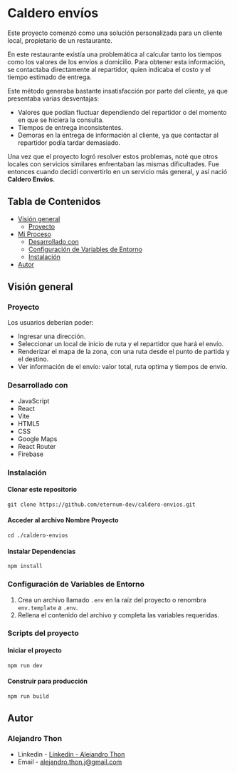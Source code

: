 # Caldero envíos

Este proyecto comenzó como una solución personalizada para un cliente local, propietario de un restaurante.

En este restaurante existía una problemática al calcular tanto los tiempos como los valores de los envíos a domicilio. Para obtener esta información, se contactaba directamente al repartidor, quien indicaba el costo y el tiempo estimado de entrega.

Este método generaba bastante insatisfacción por parte del cliente, ya que presentaba varias desventajas:
- Valores que podían fluctuar dependiendo del repartidor o del momento en que se hiciera la consulta.
- Tiempos de entrega inconsistentes.
- Demoras en la entrega de información al cliente, ya que contactar al repartidor podía tardar demasiado.

Una vez que el proyecto logró resolver estos problemas, noté que otros locales con servicios similares enfrentaban las mismas dificultades. Fue entonces cuando decidí convertirlo en un servicio más general, y así nació **Caldero Envíos**.

## Tabla de Contenidos
- [Visión general](#visión-general)
  - [Proyecto](#proyecto)
- [Mi Proceso](#mi-proceso)
  - [Desarrollado con](#desarrollado-con)
  - [Configuración de Variables de Entorno](#configuración-de-variables-de-entorno)
  - [Instalación](#instalación)
- [Autor](#autor)

## Visión general

### Proyecto

Los usuarios deberían poder:
- Ingresar una dirección.
- Seleccionar un local de inicio de ruta y el repartidor que hará el envío.
- Renderizar el mapa de la zona, con una ruta desde el punto de partida y el destino.
- Ver información de el envío: valor total, ruta optima y tiempos de envío.


### Desarrollado con

- JavaScript
- React
- Vite
- HTML5
- CSS
- Google Maps
- React Router
- Firebase


### Instalación

#### Clonar este repositorio
`git clone https://github.com/eternum-dev/caldero-envios.git`

#### Acceder al archivo Nombre Proyecto
`cd ./caldero-envios`

#### Instalar Dependencias
`npm install`

### Configuración de Variables de Entorno

1. Crea un archivo llamado `.env` en la raíz del proyecto o renombra `env.template` a `.env`.
2. Rellena el contenido del archivo y completa las variables requeridas.

### Scripts del proyecto

#### Iniciar el proyecto
`npm run dev`

#### Construir para producción
`npm run build`

## Autor

### Alejandro Thon

- Linkedin - [Linkedin - Alejandro Thon](www.linkedin.com/in/alejandrothon/)
- Email - alejandro.thon.j@gmail.com

